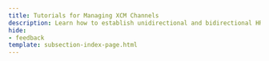 ```yaml
---
title: Tutorials for Managing XCM Channels
description: Learn how to establish unidirectional and bidirectional HRMP channels between parachains and system parachains using XCM messages to enable interoperability.
hide: 
- feedback
template: subsection-index-page.html
---
```

